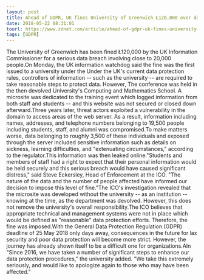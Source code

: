 ```yaml
---
layout: post
title: Ahead of GDPR, UK fines University of Greenwich Ł120,000 over data breach
date: 2018-05-22 08:31:01
tourl: https://www.zdnet.com/article/ahead-of-gdpr-uk-fines-university-of-greenwich-120000-over-data-breach/
tags: [GDPR]
---
```

The University of Greenwich has been fined Ł120,000 by the UK Information Commissioner for a serious data breach involving close to 20,000 people.On Monday, the UK information watchdog said the fine was the first issued to a university under the Under the UK's current data protection rules, controllers of information -- such as the university -- are required to take reasonable steps to protect data. However, The conference was held in the then devolved University's Computing and Mathematics School. A microsite was dedicated to the training event which logged information from both staff and students -- and this website was not secured or closed down afterward.Three years later, threat actors exploited a vulnerability in the domain to access areas of the web server. As a result, information including names, addresses, and telephone numbers belonging to 19,500 people including students, staff, and alumni was compromised.To make matters worse, data belonging to roughly 3,500 of these individuals and exposed through the server included sensitive information such as details on sickness, learning difficulties, and "extenuating circumstances," according to the regulator.This information was then leaked online."Students and members of staff had a right to expect that their personal information would be held securely and this serious breach would have caused significant distress," said Steve Eckersley, Head of Enforcement at the ICO. "The nature of the data and the number of people affected have informed our decision to impose this level of fine."The ICO's investigation revealed that the microsite was developed without the university -- as an institution -- knowing at the time, as the department was devolved. However, this does not remove the university's overall responsibility.The ICO believes that appropriate technical and management systems were not in place which would be defined as "reasonable" data protection efforts. Therefore, the fine was imposed.With the General Data Protection Regulation (GDPR) deadline of 25 May 2018 only days away, consequences in the future for lax security and poor data protection will become more strict. However, the journey has already shown itself to be a difficult one for organizations.AIn "Since 2016, we have taken a number of significant steps to enhance our data protection procedures," the university added. "We take this extremely seriously, and would like to apologize again to those who may have been affected."